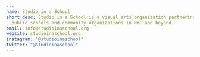 ```yaml
---
name: Studio in a School
short_desc: Studio in a School is a visual arts organization partnering with
  public schools and community organizations in NYC and beyond.
email: info@studioinaschool.org
website: studioinaschool.org
instagram: "@studioinaschool"
twitter: "@studioinaschool"
---
```

